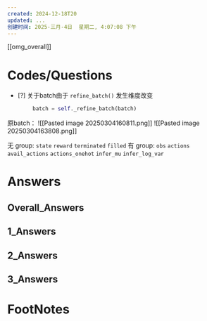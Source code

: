 ```yaml
---
created: 2024-12-18T20
updated: ...
创建时间: 2025-三月-4日  星期二, 4:07:08 下午
---
```

[[omg_overall]]



# Codes/Questions

- [?] 关于batch由于 `refine_batch()` 发生维度改变


```python
        batch = self._refine_batch(batch)

```

原batch： 
![[Pasted image 20250304160811.png]]
![[Pasted image 20250304163808.png]]



无 group: `state` `reward` `terminated` `filled`
有 group: `obs` `actions` `avail_actions` `actions_onehot` 
`infer_mu` `infer_log_var` 
# Answers

## Overall_Answers


## 1_Answers


## 2_Answers


## 3_Answers




# FootNotes
